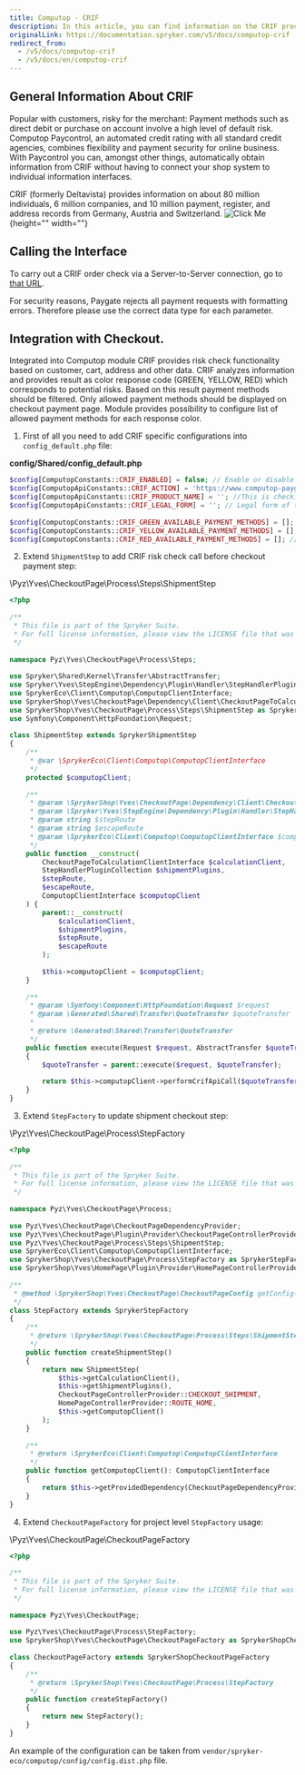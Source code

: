 ```yaml
---
title: Computop - CRIF
description: In this article, you can find information on the CRIF process for Spryker Commerce OS.
originalLink: https://documentation.spryker.com/v5/docs/computop-crif
redirect_from:
  - /v5/docs/computop-crif
  - /v5/docs/en/computop-crif
---
```


## General Information About CRIF

Popular with customers, risky for the merchant: Payment methods such as direct debit or purchase on account involve a high level of default risk. Computop Paycontrol, an automated credit rating with all standard credit agencies, combines flexibility and payment security for online business. With Paycontrol you can, amongst other things, automatically obtain information from CRIF without having to connect your shop system to individual information interfaces.

CRIF (formerly Deltavista) provides information on about 80 million individuals, 6 million companies, and 10 million payment, register, and address records from Germany, Austria and Switzerland.
![Click Me](https://spryker.s3.eu-central-1.amazonaws.com/docs/Technology+Partners/Payment+Partners/Computop/CRIF-process-flow.png){height="" width=""}

## Calling the Interface

To carry out a CRIF order check via a Server-to-Server connection, go to [that URL](https://www.computop-paygate.com/deltavista.aspx). 

For security reasons, Paygate rejects all payment requests with formatting errors. Therefore please use the correct data type for each parameter.

## Integration with Checkout.
Integrated into Computop module CRIF provides risk check functionality based on customer, cart, address and other data. CRIF analyzes information and provides result as color response code (GREEN, YELLOW, RED) which corresponds to potential risks. Based on this result payment methods should be filtered. Only allowed payment methods should be displayed on checkout payment page. Module provides possibility to configure list of allowed payment methods for each response color.

1. First of all you need to add CRIF specific configurations into `config_default.php` file:

**config/Shared/config_default.php**

```php
$config[ComputopConstants::CRIF_ENABLED] = false; // Enable or disable CRIF functionality.
$config[ComputopApiConstants::CRIF_ACTION] = 'https://www.computop-paygate.com/deltavista.aspx'; //CRIF API call enpoint.
$config[ComputopApiConstants::CRIF_PRODUCT_NAME] = ''; //This is checking method, could be: QuickCheckConsumer, CreditCheckConsumer, QuickCheckBusiness, CreditCheckBusiness, IdentCheckConsumer
$config[ComputopApiConstants::CRIF_LEGAL_FORM] = ''; // Legal form of the person/company sought, could be: PERSON, COMPANY, UNKNOWN
 
$config[ComputopConstants::CRIF_GREEN_AVAILABLE_PAYMENT_METHODS] = []; //List of allowed payment methods if CRIF returns GREED code, for example: computopCreditCard, computopDirectDebit and so on.
$config[ComputopConstants::CRIF_YELLOW_AVAILABLE_PAYMENT_METHODS] = []; //List of allowed payment methods if CRIF returns YELLOW code, for example: computopPaydirekt, computopEasyCredit and so on.
$config[ComputopConstants::CRIF_RED_AVAILABLE_PAYMENT_METHODS] = []; //List of allowed payment methods if CRIF returns RED code, for example: computopSofort, computopPayPal and so on.
```

2. Extend `ShipmentStep` to add CRIF risk check call before checkout payment step:

\Pyz\Yves\CheckoutPage\Process\Steps\ShipmentStep

```php
<?php
 
/**
 * This file is part of the Spryker Suite.
 * For full license information, please view the LICENSE file that was distributed with this source code.
 */
 
namespace Pyz\Yves\CheckoutPage\Process\Steps;
 
use Spryker\Shared\Kernel\Transfer\AbstractTransfer;
use Spryker\Yves\StepEngine\Dependency\Plugin\Handler\StepHandlerPluginCollection;
use SprykerEco\Client\Computop\ComputopClientInterface;
use SprykerShop\Yves\CheckoutPage\Dependency\Client\CheckoutPageToCalculationClientInterface;
use SprykerShop\Yves\CheckoutPage\Process\Steps\ShipmentStep as SprykerShipmentStep;
use Symfony\Component\HttpFoundation\Request;
 
class ShipmentStep extends SprykerShipmentStep
{
	/**
	 * @var \SprykerEco\Client\Computop\ComputopClientInterface
	 */
	protected $computopClient;
 
	/**
	 * @param \SprykerShop\Yves\CheckoutPage\Dependency\Client\CheckoutPageToCalculationClientInterface $calculationClient
	 * @param \Spryker\Yves\StepEngine\Dependency\Plugin\Handler\StepHandlerPluginCollection $shipmentPlugins
	 * @param string $stepRoute
	 * @param string $escapeRoute
	 * @param \SprykerEco\Client\Computop\ComputopClientInterface $computopClient
	 */
	public function __construct(
		CheckoutPageToCalculationClientInterface $calculationClient,
		StepHandlerPluginCollection $shipmentPlugins,
		$stepRoute,
		$escapeRoute,
		ComputopClientInterface $computopClient
	) {
		parent::__construct(
			$calculationClient,
			$shipmentPlugins,
			$stepRoute,
			$escapeRoute
		);
 
		$this->computopClient = $computopClient;
	}
 
	/**
	 * @param \Symfony\Component\HttpFoundation\Request $request
	 * @param \Generated\Shared\Transfer\QuoteTransfer $quoteTransfer
	 *
	 * @return \Generated\Shared\Transfer\QuoteTransfer
	 */
	public function execute(Request $request, AbstractTransfer $quoteTransfer)
	{
		$quoteTransfer = parent::execute($request, $quoteTransfer);
 
		return $this->computopClient->performCrifApiCall($quoteTransfer);
	}
}
```

3. Extend `StepFactory` to update shipment checkout step:

\Pyz\Yves\CheckoutPage\Process\StepFactory

```php
<?php
 
/**
 * This file is part of the Spryker Suite.
 * For full license information, please view the LICENSE file that was distributed with this source code.
 */
 
namespace Pyz\Yves\CheckoutPage\Process;
 
use Pyz\Yves\CheckoutPage\CheckoutPageDependencyProvider;
use Pyz\Yves\CheckoutPage\Plugin\Provider\CheckoutPageControllerProvider;
use Pyz\Yves\CheckoutPage\Process\Steps\ShipmentStep;
use SprykerEco\Client\Computop\ComputopClientInterface;
use SprykerShop\Yves\CheckoutPage\Process\StepFactory as SprykerStepFactory;
use SprykerShop\Yves\HomePage\Plugin\Provider\HomePageControllerProvider;
 
/**
 * @method \SprykerShop\Yves\CheckoutPage\CheckoutPageConfig getConfig()
 */
class StepFactory extends SprykerStepFactory
{
	/**
	 * @return \SprykerShop\Yves\CheckoutPage\Process\Steps\ShipmentStep
	 */
	public function createShipmentStep()
	{
		return new ShipmentStep(
			$this->getCalculationClient(),
			$this->getShipmentPlugins(),
			CheckoutPageControllerProvider::CHECKOUT_SHIPMENT,
			HomePageControllerProvider::ROUTE_HOME,
			$this->getComputopClient()
		);
	}
 
	/**
	 * @return \SprykerEco\Client\Computop\ComputopClientInterface
	 */
	public function getComputopClient(): ComputopClientInterface
	{
		return $this->getProvidedDependency(CheckoutPageDependencyProvider::CLIENT_COMPUTOP);
	}
}
```

4. Extend `CheckoutPageFactory` for project level `StepFactory` usage:

\Pyz\Yves\CheckoutPage\CheckoutPageFactory

```php
<?php
 
/**
 * This file is part of the Spryker Suite.
 * For full license information, please view the LICENSE file that was distributed with this source code.
 */
 
namespace Pyz\Yves\CheckoutPage;
 
use Pyz\Yves\CheckoutPage\Process\StepFactory;
use SprykerShop\Yves\CheckoutPage\CheckoutPageFactory as SprykerShopCheckoutPageFactory;
 
class CheckoutPageFactory extends SprykerShopCheckoutPageFactory
{
	/**
	 * @return \SprykerShop\Yves\CheckoutPage\Process\StepFactory
	 */
	public function createStepFactory()
	{
		return new StepFactory();
	}
}
```

An example of the configuration can be taken from `vendor/spryker-eco/computop/config/config.dist.php` file.
